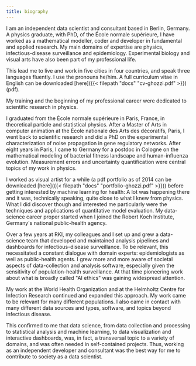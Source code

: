 ```yaml
---
title: biography
---
```

I am an independent data scientist and consultant based in Berlin, Germany. A physics graduate, with PhD, of the École normale supérieure, I have worked as a mathematical modeller, coder and developer in fundamental and applied research. My main domains of expertise are physics, infectious-disease surveillance and epidemiology. Experimental biology and visual arts have also been part of my professional life. 

This lead me to live and work in five cities in four countries, and speak three languages fluently. I use the pronouns he/him. A full curriculum vitae in English can be downloaded [here]({{< filepath "docs" "cv-ghozzi.pdf" >}}) (pdf).

My training and the beginning of my professional career were dedicated to scientific research in physics.

I graduated from the École normale supérieure in Paris, France, in theoretical particle and statistical physics. After a Master of Arts in computer animation at the École nationale des Arts des décoratifs, Paris, I went back to scientific research and did a PhD on the experimental characterization of noise propagation in gene regulatory networks. After eight years in Paris, I came to Germany for a postdoc in Cologne on the mathematical modeling of bacterial fitness landscape and human-influenza evolution. Measurement errors and uncertainty quantification were central topics of my work in physics.

I worked as visual artist for a while (a pdf portfolio as of 2014 can be downloaded [here]({{< filepath "docs" "portfolio-ghozzi.pdf" >}})) before getting interested by machine learning for health: A lot was happening there and it was, technically speaking, quite close to what I knew from physics. What I did discover though and interested me particularly were the techniques and applications of quantitative model evaluation. My data-science career proper started when I joined the Robert Koch Institute, Germany's national public-health agency.

Over a few years at RKI, my colleagues and I set up and grew a data-science team that developed and maintained analysis pipelines and dashboards for infectious-disease surveillance. To be relevant, this necessitated a constant dialogue with domain experts: epidemiologists as well as public-health agents. I grew more and more aware of societal aspects of data-collection and analysis software, especially given the sensitivity of population-health surveillance. At that time pioneering work about what is broadly called "AI ethics" was gaining widespread attention.

My work at the World Health Organization and at the Helmholtz Centre for Infection Research continued and expanded this approach. My work came to be relevant for many different populations. I also came in contact with many different data sources and types, software, and topics beyond infectious disease.

This confirmed to me that data science, from data collection and processing to statistical analysis and machine learning, to data visualization and interactive dashboards, was, in fact, a transversal topic to a variety of domains, and was often needed in self-contained projects. Thus, working as an independent developer and consultant was the best way for me to contribute to society as a data scientist.